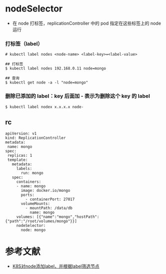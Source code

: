 # nodeSelector
- 在 node 打标签，replicationController 中的 pod 指定在这些标签上的 node 运行

### 打标签（label）
```
# kubectl label nodes <node-name> <label-key>=<label-value> 

## 打标签
$ kubectl label nodes 192.168.0.11 node=mongo

## 查询
$ kubectl get node -a -l "node=mongo"
```

### 删除已添加的 label：key 后面加 - 表示为删除这个 key 的 label
```
$ kubectl label nodex x.x.x.x node-
```

## rc
```
apiVersion: v1
kind: ReplicationController
metadata:
 name: mongo
spec:
 replicas: 1 
 template:
   metadata:
     labels:
       run: mongo
   spec:
     containers:
     - name: mongo
       image: docker.io/mongo
       ports:
         - containerPort: 27017
       volumeMounts:
         - mountPath: /data/db
           name: mongo
     volumes: [{"name":"mongo","hostPath":{"path":"/root/volumes/mongo"}}]
     nodeSelector: 
       node: mongo
```

# 参考文献
- [K8S对node添加label，并根据label筛选节点](http://blog.csdn.net/gsying1474/article/details/59057519)
